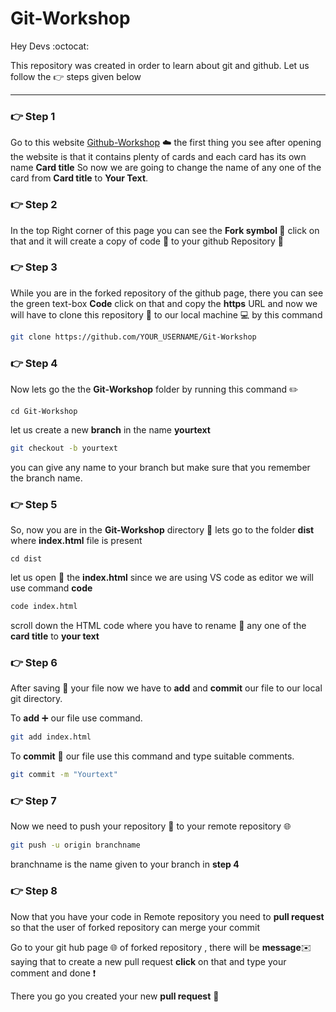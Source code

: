 # Git-Workshop

Hey Devs :octocat:

This repository was created in order to learn about git and github. Let us follow the :point_right: steps given below 
***
### :point_right: Step 1

Go to this website [Github-Workshop](https://git-workshop.netlify.app/) :cloud: the first thing you see after opening the website is that it contains plenty of cards and each  card has its own name **Card title** So now we are going to change the name of any one of the card from **Card title** to **Your Text**.

### :point_right: Step 2

In the top Right corner of this page you can see the **Fork symbol :fork_and_knife:** click on that and it will create a copy of code :page_facing_up:
to your github Repository :pushpin:

### :point_right: Step 3

While you are in the forked repository of the github page, there you can see the green text-box **Code** click on that and copy the **https** URL and now we will have to clone this repository :closed_book: to our local machine :computer: by this command 

```bash
git clone https://github.com/YOUR_USERNAME/Git-Workshop
```
### :point_right: Step 4

Now lets go the the **Git-Workshop** folder by running this command :pencil2:

```linux
cd Git-Workshop
```

let us create a new **branch** in the name **yourtext**
```bash
git checkout -b yourtext
```
you can give any name to your branch but make sure that you remember the branch name.

### :point_right: Step 5

So, now you are in the **Git-Workshop** directory :file_folder: lets go to the folder **dist** where **index.html** file is present 
```linux
cd dist
```

let us open :open_file_folder: the **index.html** since we are using VS code as editor we will use command **code** 
```bash 
code index.html
```
scroll down the HTML code where you have to  rename :pencil: any one of the **card title** to **your text**

### :point_right: Step 6

After saving :bookmark: your file now we have to **add** and **commit** our file to our local git directory.

To **add** :heavy_plus_sign: our file use command.

```bash
git add index.html
```
To **commit** :paperclip: our file use this command and type suitable comments.

```bash
git commit -m "Yourtext"
```

### :point_right: Step 7

Now we need to push your repository :file_folder: to your remote repository :globe_with_meridians:

```bash
git push -u origin branchname
```
branchname is the name given to your branch in **step 4**

### :point_right: Step 8

Now that you have your code in Remote repository you need to **pull request** so that the user of forked repository can merge  your commit 

Go to your git hub page :globe_with_meridians: of forked repository , there will be **message**:envelope: saying that to create a new pull request **click** on that and type your comment and done :exclamation:

There you go you created your new **pull request** :blue_heart:
